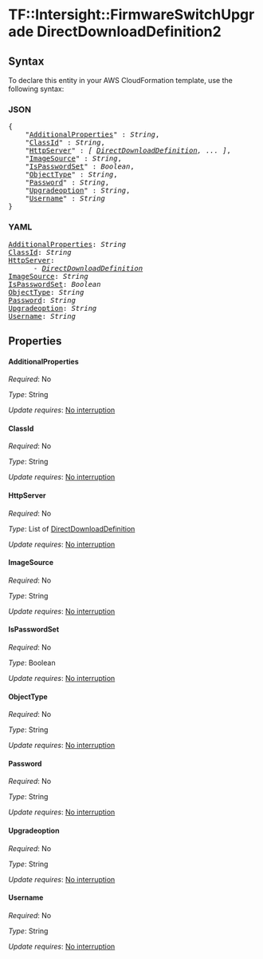 # TF::Intersight::FirmwareSwitchUpgrade DirectDownloadDefinition2

## Syntax

To declare this entity in your AWS CloudFormation template, use the following syntax:

### JSON

<pre>
{
    "<a href="#additionalproperties" title="AdditionalProperties">AdditionalProperties</a>" : <i>String</i>,
    "<a href="#classid" title="ClassId">ClassId</a>" : <i>String</i>,
    "<a href="#httpserver" title="HttpServer">HttpServer</a>" : <i>[ <a href="directdownloaddefinition.md">DirectDownloadDefinition</a>, ... ]</i>,
    "<a href="#imagesource" title="ImageSource">ImageSource</a>" : <i>String</i>,
    "<a href="#ispasswordset" title="IsPasswordSet">IsPasswordSet</a>" : <i>Boolean</i>,
    "<a href="#objecttype" title="ObjectType">ObjectType</a>" : <i>String</i>,
    "<a href="#password" title="Password">Password</a>" : <i>String</i>,
    "<a href="#upgradeoption" title="Upgradeoption">Upgradeoption</a>" : <i>String</i>,
    "<a href="#username" title="Username">Username</a>" : <i>String</i>
}
</pre>

### YAML

<pre>
<a href="#additionalproperties" title="AdditionalProperties">AdditionalProperties</a>: <i>String</i>
<a href="#classid" title="ClassId">ClassId</a>: <i>String</i>
<a href="#httpserver" title="HttpServer">HttpServer</a>: <i>
      - <a href="directdownloaddefinition.md">DirectDownloadDefinition</a></i>
<a href="#imagesource" title="ImageSource">ImageSource</a>: <i>String</i>
<a href="#ispasswordset" title="IsPasswordSet">IsPasswordSet</a>: <i>Boolean</i>
<a href="#objecttype" title="ObjectType">ObjectType</a>: <i>String</i>
<a href="#password" title="Password">Password</a>: <i>String</i>
<a href="#upgradeoption" title="Upgradeoption">Upgradeoption</a>: <i>String</i>
<a href="#username" title="Username">Username</a>: <i>String</i>
</pre>

## Properties

#### AdditionalProperties

_Required_: No

_Type_: String

_Update requires_: [No interruption](https://docs.aws.amazon.com/AWSCloudFormation/latest/UserGuide/using-cfn-updating-stacks-update-behaviors.html#update-no-interrupt)

#### ClassId

_Required_: No

_Type_: String

_Update requires_: [No interruption](https://docs.aws.amazon.com/AWSCloudFormation/latest/UserGuide/using-cfn-updating-stacks-update-behaviors.html#update-no-interrupt)

#### HttpServer

_Required_: No

_Type_: List of <a href="directdownloaddefinition.md">DirectDownloadDefinition</a>

_Update requires_: [No interruption](https://docs.aws.amazon.com/AWSCloudFormation/latest/UserGuide/using-cfn-updating-stacks-update-behaviors.html#update-no-interrupt)

#### ImageSource

_Required_: No

_Type_: String

_Update requires_: [No interruption](https://docs.aws.amazon.com/AWSCloudFormation/latest/UserGuide/using-cfn-updating-stacks-update-behaviors.html#update-no-interrupt)

#### IsPasswordSet

_Required_: No

_Type_: Boolean

_Update requires_: [No interruption](https://docs.aws.amazon.com/AWSCloudFormation/latest/UserGuide/using-cfn-updating-stacks-update-behaviors.html#update-no-interrupt)

#### ObjectType

_Required_: No

_Type_: String

_Update requires_: [No interruption](https://docs.aws.amazon.com/AWSCloudFormation/latest/UserGuide/using-cfn-updating-stacks-update-behaviors.html#update-no-interrupt)

#### Password

_Required_: No

_Type_: String

_Update requires_: [No interruption](https://docs.aws.amazon.com/AWSCloudFormation/latest/UserGuide/using-cfn-updating-stacks-update-behaviors.html#update-no-interrupt)

#### Upgradeoption

_Required_: No

_Type_: String

_Update requires_: [No interruption](https://docs.aws.amazon.com/AWSCloudFormation/latest/UserGuide/using-cfn-updating-stacks-update-behaviors.html#update-no-interrupt)

#### Username

_Required_: No

_Type_: String

_Update requires_: [No interruption](https://docs.aws.amazon.com/AWSCloudFormation/latest/UserGuide/using-cfn-updating-stacks-update-behaviors.html#update-no-interrupt)

